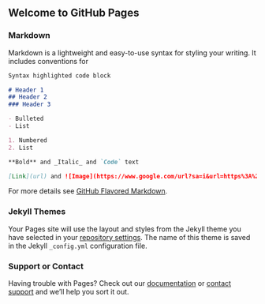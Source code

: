 ## Welcome to GitHub Pages


### Markdown

Markdown is a lightweight and easy-to-use syntax for styling your writing. It includes conventions for

```markdown
Syntax highlighted code block

# Header 1
## Header 2
### Header 3

- Bulleted
- List

1. Numbered
2. List

**Bold** and _Italic_ and `Code` text

[Link](url) and ![Image](https://www.google.com/url?sa=i&url=https%3A%2F%2Fwww.newmobilelife.com%2F2016%2F03%2F01%2Fsword-art-online-the-beginning-is-not-a-game%2F&psig=AOvVaw2aErh2lmCL52xOwBk-2Y5Q&ust=1607601236270000&source=images&cd=vfe&ved=0CAIQjRxqFwoTCKiGjrjrwO0CFQAAAAAdAAAAABAD)
```

For more details see [GitHub Flavored Markdown](https://guides.github.com/features/mastering-markdown/).

### Jekyll Themes

Your Pages site will use the layout and styles from the Jekyll theme you have selected in your [repository settings](https://github.com/lilbass77/Self/settings). The name of this theme is saved in the Jekyll `_config.yml` configuration file.

### Support or Contact

Having trouble with Pages? Check out our [documentation](https://docs.github.com/categories/github-pages-basics/) or [contact support](https://github.com/contact) and we’ll help you sort it out.
